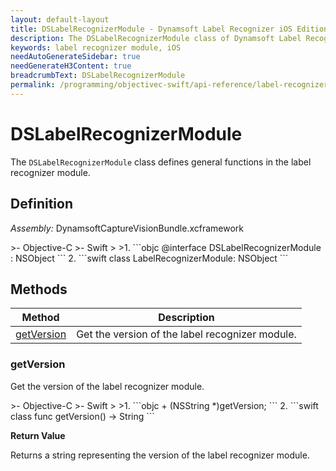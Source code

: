 ```yaml
---
layout: default-layout
title: DSLabelRecognizerModule - Dynamsoft Label Recognizer iOS Edition
description: The DSLabelRecognizerModule class of Dynamsoft Label Recognizer iOS edition defines general functions in the label recognizer module.
keywords: label recognizer module, iOS
needAutoGenerateSidebar: true
needGenerateH3Content: true
breadcrumbText: DSLabelRecognizerModule
permalink: /programming/objectivec-swift/api-reference/label-recognizer-module.html
---
```


# DSLabelRecognizerModule

The `DSLabelRecognizerModule` class defines general functions in the label recognizer module.

## Definition

*Assembly:* DynamsoftCaptureVisionBundle.xcframework

<div class="sample-code-prefix"></div>
>- Objective-C
>- Swift
>
>1. 
```objc
@interface DSLabelRecognizerModule : NSObject
```
2. 
```swift
class LabelRecognizerModule: NSObject
```

## Methods

| Method | Description |
| ------ | ----------- |
| [getVersion](#getversion) | Get the version of the label recognizer module. |

### getVersion

Get the version of the label recognizer module.

<div class="sample-code-prefix"></div>
>- Objective-C
>- Swift
>
>1. 
```objc
+ (NSString *)getVersion;
```
2. 
```swift
class func getVersion() -> String
```

**Return Value**

Returns a string representing the version of the label recognizer module.
